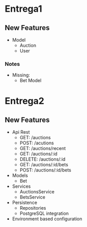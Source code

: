 # Entrega1

## New Features

- Model
  - Auction
  - User
  
### Notes

- Missing:
  - Bet Model

# Entrega2

## New Features

- Api Rest
  - GET: /auctions
  - POST: /acutions
  - GET: /auctions/recent
  - GET: /auctions/:id
  - DELETE: /auctions/:id
  - GET: /auctions/:id/bets
  - POST: /auctions/:id/bets
- Models
  - Bet
- Services
  - AuctionsService
  - BetsService
- Persistence
  - Repositories
  - PostgreSQL integration
- Environment based configuration
